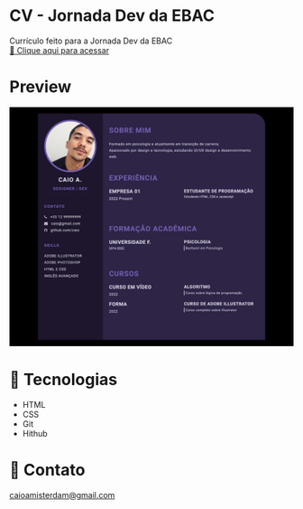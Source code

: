 # CV - Jornada Dev da EBAC
Currículo feito para a Jornada Dev da EBAC<br>
[🔗 Clique aqui para acessar](https://caioamisterdam.github.io/jornada-dev/)

# Preview

<img class="profile-image" src="preview/preview.png" alt="Profile image"><br>

# 🔨 Tecnologias

- HTML
- CSS
- Git
- Hithub

# 💚 Contato

caioamisterdam@gmail.com